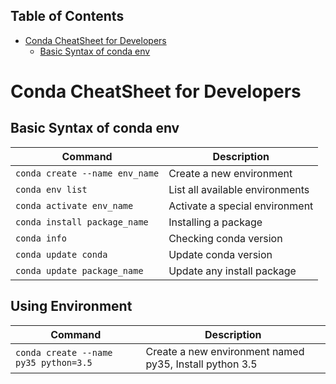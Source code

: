 ## Table of Contents

- [Conda CheatSheet for Developers](#conda-cheatsheet-for-developers)
  - [Basic Syntax of conda env](#basic-syntax-of-conda-env)

# Conda CheatSheet for Developers

## Basic Syntax of conda env

| Command                         | Description                         |
| ------------------------------- | ----------------------------------- |
| `conda create --name env_name`  | Create a new environment            |
| `conda env list`                | List all available environments     |
| `conda activate env_name`       | Activate a special environment      |
| `conda install package_name`    | Installing a package                |
| `conda info`                    | Checking conda version              |
| `conda update conda`            | Update conda version                |
| `conda update package_name`     | Update any install package          |

## Using Environment

| Command                                | Description                                             |
| -------------------------------------- | ------------------------------------------------------- |
| `conda create --name py35 python=3.5`  | Create a new environment named py35, Install python 3.5 |